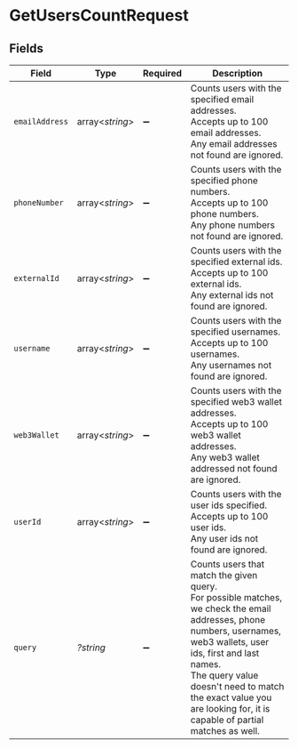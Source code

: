 # GetUsersCountRequest


## Fields

| Field                                                                                                                                                                                                                                                                                     | Type                                                                                                                                                                                                                                                                                      | Required                                                                                                                                                                                                                                                                                  | Description                                                                                                                                                                                                                                                                               |
| ----------------------------------------------------------------------------------------------------------------------------------------------------------------------------------------------------------------------------------------------------------------------------------------- | ----------------------------------------------------------------------------------------------------------------------------------------------------------------------------------------------------------------------------------------------------------------------------------------- | ----------------------------------------------------------------------------------------------------------------------------------------------------------------------------------------------------------------------------------------------------------------------------------------- | ----------------------------------------------------------------------------------------------------------------------------------------------------------------------------------------------------------------------------------------------------------------------------------------- |
| `emailAddress`                                                                                                                                                                                                                                                                            | array<*string*>                                                                                                                                                                                                                                                                           | :heavy_minus_sign:                                                                                                                                                                                                                                                                        | Counts users with the specified email addresses.<br/>Accepts up to 100 email addresses.<br/>Any email addresses not found are ignored.                                                                                                                                                    |
| `phoneNumber`                                                                                                                                                                                                                                                                             | array<*string*>                                                                                                                                                                                                                                                                           | :heavy_minus_sign:                                                                                                                                                                                                                                                                        | Counts users with the specified phone numbers.<br/>Accepts up to 100 phone numbers.<br/>Any phone numbers not found are ignored.                                                                                                                                                          |
| `externalId`                                                                                                                                                                                                                                                                              | array<*string*>                                                                                                                                                                                                                                                                           | :heavy_minus_sign:                                                                                                                                                                                                                                                                        | Counts users with the specified external ids.<br/>Accepts up to 100 external ids.<br/>Any external ids not found are ignored.                                                                                                                                                             |
| `username`                                                                                                                                                                                                                                                                                | array<*string*>                                                                                                                                                                                                                                                                           | :heavy_minus_sign:                                                                                                                                                                                                                                                                        | Counts users with the specified usernames.<br/>Accepts up to 100 usernames.<br/>Any usernames not found are ignored.                                                                                                                                                                      |
| `web3Wallet`                                                                                                                                                                                                                                                                              | array<*string*>                                                                                                                                                                                                                                                                           | :heavy_minus_sign:                                                                                                                                                                                                                                                                        | Counts users with the specified web3 wallet addresses.<br/>Accepts up to 100 web3 wallet addresses.<br/>Any web3 wallet addressed not found are ignored.                                                                                                                                  |
| `userId`                                                                                                                                                                                                                                                                                  | array<*string*>                                                                                                                                                                                                                                                                           | :heavy_minus_sign:                                                                                                                                                                                                                                                                        | Counts users with the user ids specified.<br/>Accepts up to 100 user ids.<br/>Any user ids not found are ignored.                                                                                                                                                                         |
| `query`                                                                                                                                                                                                                                                                                   | *?string*                                                                                                                                                                                                                                                                                 | :heavy_minus_sign:                                                                                                                                                                                                                                                                        | Counts users that match the given query.<br/>For possible matches, we check the email addresses, phone numbers, usernames, web3 wallets, user ids, first and last names.<br/>The query value doesn't need to match the exact value you are looking for, it is capable of partial matches as well. |